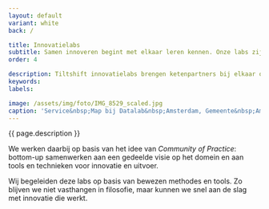 ```yaml
---
layout: default
variant: white
back: /

title: Innovatielabs
subtitle: Samen innoveren begint met elkaar leren kennen. Onze labs zijn samenwerkplaatsen voor innovatie.
order: 4

description: Tiltshift innovatielabs brengen ketenpartners bij elkaar om samen te werken aan oplossingen voor gedeelde problemen en voor geïntegreerde dienstverlening.
keywords: 
labels: 

image: /assets/img/foto/IMG_8529_scaled.jpg
caption: 'Service&nbsp;Map bij Datalab&nbsp;Amsterdam, Gemeente&nbsp;Amsterdam'
---
```

{{ page.description }}

We werken daarbij op basis van het idee van *Community of Practice*: bottom-up samenwerken aan een gedeelde visie op het domein en aan tools en technieken voor innovatie en uitvoer.

Wij begeleiden deze labs op basis van bewezen methodes en tools. Zo blijven we niet vasthangen in filosofie, maar kunnen we snel aan de slag met innovatie die werkt.
